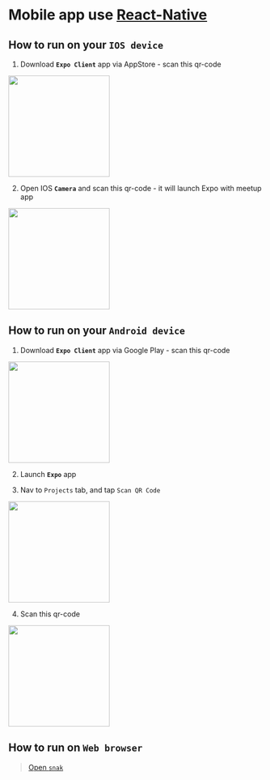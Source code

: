 # Mobile app use [React-Native](https://facebook.github.io/react-native/)
## How to run on your `IOS device`
1. Download **`Expo Client`** app via AppStore - scan this qr-code
<img src="https://drive.google.com/uc?export=view&id=1SSNty8wigGBu5vzfZ7rDXBF453u-bJxX" width="200">

2. Open IOS **`Camera`** and scan this qr-code - it will launch Expo with meetup app
<img src="https://drive.google.com/uc?export=view&id=1ExIah3xbwGsAdOS0JZpVH86mRgCt3eir" width="200">



## How to run on your `Android device`
1. Download **`Expo Client`** app via Google Play - scan this qr-code
<img src="https://drive.google.com/uc?export=view&id=1cBsPGUqaOKRDgfIR_eW-Raq-eS_k2Ly4" width="200">

2. Launch **`Expo`** app

3. Nav to `Projects` tab, and tap `Scan QR Code`
<img src="https://drive.google.com/uc?export=view&id=11J-G-dmYexlF_PvH5gWUhqd7ZZbMQo9f" width="200">

4. Scan this qr-code
<img src="https://drive.google.com/uc?export=view&id=1ExIah3xbwGsAdOS0JZpVH86mRgCt3eir" width="200">

## How to run on `Web browser`
> [Open `snak`](https://snack.expo.io/@innovaterz/rn-intro)
